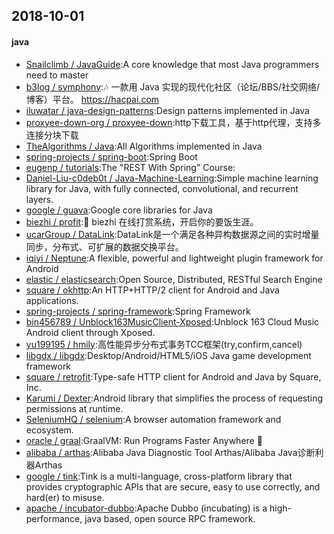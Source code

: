 ## 2018-10-01

#### java
* [Snailclimb / JavaGuide](https://github.com/Snailclimb/JavaGuide):A core knowledge that most Java programmers need to master
* [b3log / symphony](https://github.com/b3log/symphony):🎶 一款用 Java 实现的现代化社区（论坛/BBS/社交网络/博客）平台。 https://hacpai.com
* [iluwatar / java-design-patterns](https://github.com/iluwatar/java-design-patterns):Design patterns implemented in Java
* [proxyee-down-org / proxyee-down](https://github.com/proxyee-down-org/proxyee-down):http下载工具，基于http代理，支持多连接分块下载
* [TheAlgorithms / Java](https://github.com/TheAlgorithms/Java):All Algorithms implemented in Java
* [spring-projects / spring-boot](https://github.com/spring-projects/spring-boot):Spring Boot
* [eugenp / tutorials](https://github.com/eugenp/tutorials):The "REST With Spring" Course:
* [Daniel-Liu-c0deb0t / Java-Machine-Learning](https://github.com/Daniel-Liu-c0deb0t/Java-Machine-Learning):Simple machine learning library for Java, with fully connected, convolutional, and recurrent layers.
* [google / guava](https://github.com/google/guava):Google core libraries for Java
* [biezhi / profit](https://github.com/biezhi/profit):🤔 biezhi 在线打赏系统，开启你的要饭生涯。
* [ucarGroup / DataLink](https://github.com/ucarGroup/DataLink):DataLink是一个满足各种异构数据源之间的实时增量同步，分布式、可扩展的数据交换平台。
* [iqiyi / Neptune](https://github.com/iqiyi/Neptune):A flexible, powerful and lightweight plugin framework for Android
* [elastic / elasticsearch](https://github.com/elastic/elasticsearch):Open Source, Distributed, RESTful Search Engine
* [square / okhttp](https://github.com/square/okhttp):An HTTP+HTTP/2 client for Android and Java applications.
* [spring-projects / spring-framework](https://github.com/spring-projects/spring-framework):Spring Framework
* [bin456789 / Unblock163MusicClient-Xposed](https://github.com/bin456789/Unblock163MusicClient-Xposed):Unblock 163 Cloud Music Android client through Xposed.
* [yu199195 / hmily](https://github.com/yu199195/hmily):高性能异步分布式事务TCC框架(try,confirm,cancel)
* [libgdx / libgdx](https://github.com/libgdx/libgdx):Desktop/Android/HTML5/iOS Java game development framework
* [square / retrofit](https://github.com/square/retrofit):Type-safe HTTP client for Android and Java by Square, Inc.
* [Karumi / Dexter](https://github.com/Karumi/Dexter):Android library that simplifies the process of requesting permissions at runtime.
* [SeleniumHQ / selenium](https://github.com/SeleniumHQ/selenium):A browser automation framework and ecosystem.
* [oracle / graal](https://github.com/oracle/graal):GraalVM: Run Programs Faster Anywhere 🚀
* [alibaba / arthas](https://github.com/alibaba/arthas):Alibaba Java Diagnostic Tool Arthas/Alibaba Java诊断利器Arthas
* [google / tink](https://github.com/google/tink):Tink is a multi-language, cross-platform library that provides cryptographic APIs that are secure, easy to use correctly, and hard(er) to misuse.
* [apache / incubator-dubbo](https://github.com/apache/incubator-dubbo):Apache Dubbo (incubating) is a high-performance, java based, open source RPC framework.
